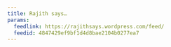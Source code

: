 ```yaml
---
title: Rajith says…
params:
  feedlink: https://rajithsays.wordpress.com/feed/
  feedid: 4847429ef9bf1d4d8bae2104b0277ea7
---
```

